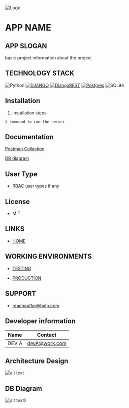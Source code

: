 

![Logo](/app.svg)


# APP NAME


## APP SLOGAN 

basic project information about the project



## TECHNOLOGY STACK
![Python](https://img.shields.io/badge/python-3670A0?style=for-the-badge&logo=python&logoColor=ffdd54)
[![DJANGO](https://img.shields.io/badge/Django-092E20?style=for-the-badge&logo=django&logoColor=white)](https://www.djangoproject.com/)
[![DjangoREST](https://img.shields.io/badge/DJANGO-REST-ff1709?style=for-the-badge&logo=django&logoColor=white&color=ff1709&labelColor=gray)](https://www.django-rest-framework.org/)
[![Postgres](https://img.shields.io/badge/postgres-%23316192.svg?style=for-the-badge&logo=postgresql&logoColor=white)](https://www.postgresql.org/)
![SQLite](https://img.shields.io/badge/sqlite-%2307405e.svg?style=for-the-badge&logo=sqlite&logoColor=white)



## Installation


1. installation steps

```
$ command to run the server
```
## Documentation



[Postman Collection](https://api.postman.com/collections/11858287-1cea77a5-1645-4b0c-83fc-d0d7c74d99a7?access_key=PMAT-01J7B5JTSFJE1NQMY0GAS4D0B3)


[DB diagram](https://dbdiagram.io/d/TFM-66ea99e0a0828f8aa63b7bda)

## User Type

- RBAC user types if any


## License

- MIT


## LINKS 

- [HOME](http://127.0.0.1:8000/)




## WORKING ENVIRONMENTS

- [TESTING]()

- [PRODUCTION]()





## SUPPORT

- reachoutfor@help.com


## Developer information


| Name  | Contact |
| ------------- | ------------- |
| DEV A | devA@work.com |







## Architecture Design 


![alt text](/resources/architecture.png)



## DB Diagram


![alt text2](/resources/DB_DESIGN.png)


